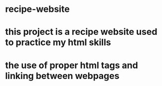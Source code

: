 # recipe-website
# this project is a recipe website used to practice my html skills
# the use of proper html tags and linking between webpages